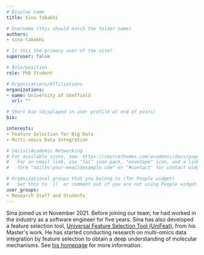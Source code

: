 ```yaml
---
# Display name
title: Sina Tabakhi

# Username (this should match the folder name)
authors:
- sina-tabakhi

# Is this the primary user of the site?
superuser: false

# Role/position
role: PhD Student

# Organizations/Affiliations
organizations:
- name: University of Sheffield
  url: ""

# Short bio (displayed in user profile at end of posts)
bio: 

interests:
- Feature Selection for Big Data
- Multi-omics Data Integration

# Social/Academic Networking
# For available icons, see: https://sourcethemes.com/academic/docs/page-builder/#icons
#   For an email link, use "fas" icon pack, "envelope" icon, and a link in the
#   form "mailto:your-email@example.com" or "#contact" for contact widget.

# Organizational groups that you belong to (for People widget)
#   Set this to `[]` or comment out if you are not using People widget.
user_groups:
- Research Staff and Students
---
```


Sina joined us in November 2021. Before joining our team, he had worked in the industry as a software engineer for five years. Sina has also developed a feature selection tool, [Universal Feature Selection Tool (UniFeat)](https://unifeat.github.io/), from his Master's work. He has started conducting research on multi-omics data integration by feature selection to obtain a deep understanding of molecular mechanisms. See [his homepage](https://sinatabakhi.github.io/) for more information. 